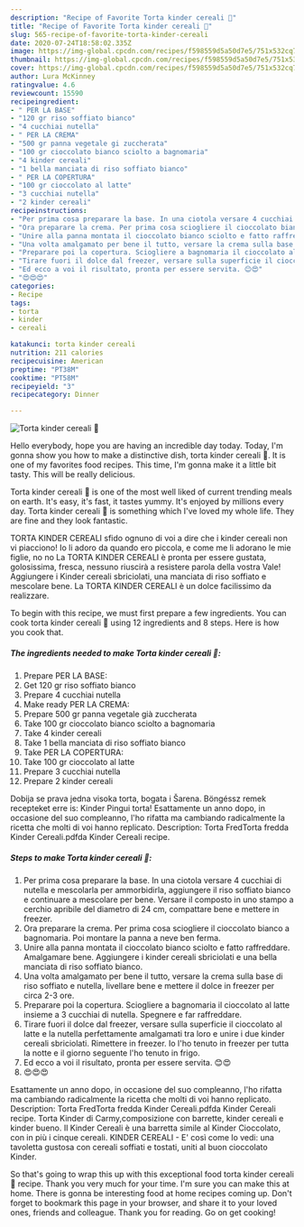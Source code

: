 ```yaml
---
description: "Recipe of Favorite Torta kinder cereali 🍫"
title: "Recipe of Favorite Torta kinder cereali 🍫"
slug: 565-recipe-of-favorite-torta-kinder-cereali
date: 2020-07-24T18:58:02.335Z
image: https://img-global.cpcdn.com/recipes/f598559d5a50d7e5/751x532cq70/torta-kinder-cereali-🍫-recipe-main-photo.jpg
thumbnail: https://img-global.cpcdn.com/recipes/f598559d5a50d7e5/751x532cq70/torta-kinder-cereali-🍫-recipe-main-photo.jpg
cover: https://img-global.cpcdn.com/recipes/f598559d5a50d7e5/751x532cq70/torta-kinder-cereali-🍫-recipe-main-photo.jpg
author: Lura McKinney
ratingvalue: 4.6
reviewcount: 15590
recipeingredient:
- " PER LA BASE"
- "120 gr riso soffiato bianco"
- "4 cucchiai nutella"
- " PER LA CREMA"
- "500 gr panna vegetale gi zuccherata"
- "100 gr cioccolato bianco sciolto a bagnomaria"
- "4 kinder cereali"
- "1 bella manciata di riso soffiato bianco"
- " PER LA COPERTURA"
- "100 gr cioccolato al latte"
- "3 cucchiai nutella"
- "2 kinder cereali"
recipeinstructions:
- "Per prima cosa preparare la base. In una ciotola versare 4 cucchiai di nutella e mescolarla per ammorbidirla, aggiungere il riso soffiato bianco e continuare a mescolare per bene. Versare il composto in uno stampo a cerchio apribile del diametro di 24 cm, compattare bene e mettere in freezer."
- "Ora preparare la crema. Per prima cosa sciogliere il cioccolato bianco a bagnomaria. Poi montare la panna a neve ben ferma."
- "Unire alla panna montata il cioccolato bianco sciolto e fatto raffreddare. Amalgamare bene. Aggiungere i kinder cereali sbriciolati e una bella manciata di riso soffiato bianco."
- "Una volta amalgamato per bene il tutto, versare la crema sulla base di riso soffiato e nutella, livellare bene e mettere il dolce in freezer per circa 2-3 ore."
- "Preparare poi la copertura. Sciogliere a bagnomaria il cioccolato al latte insieme a 3 cucchiai di nutella. Spegnere e far raffreddare."
- "Tirare fuori il dolce dal freezer, versare sulla superficie il cioccolato al latte e la nutella perfettamente amalgamati tra loro e unire i due kinder cereali sbriciolati. Rimettere in freezer. Io l&#39;ho tenuto in freezer per tutta la notte e il giorno seguente l&#39;ho tenuto in frigo."
- "Ed ecco a voi il risultato, pronta per essere servita. 😊😍"
- "😍😍😍"
categories:
- Recipe
tags:
- torta
- kinder
- cereali

katakunci: torta kinder cereali 
nutrition: 211 calories
recipecuisine: American
preptime: "PT38M"
cooktime: "PT58M"
recipeyield: "3"
recipecategory: Dinner

---
```



![Torta kinder cereali 🍫](https://img-global.cpcdn.com/recipes/f598559d5a50d7e5/751x532cq70/torta-kinder-cereali-🍫-recipe-main-photo.jpg)

Hello everybody, hope you are having an incredible day today. Today, I'm gonna show you how to make a distinctive dish, torta kinder cereali 🍫. It is one of my favorites food recipes. This time, I'm gonna make it a little bit tasty. This will be really delicious.

Torta kinder cereali 🍫 is one of the most well liked of current trending meals on earth. It's easy, it's fast, it tastes yummy. It's enjoyed by millions every day. Torta kinder cereali 🍫 is something which I've loved my whole life. They are fine and they look fantastic.

TORTA KINDER CEREALI sfido ognuno di voi a dire che i kinder cereali non vi piacciono! Io li adoro da quando ero piccola, e come me li adorano le mie figlie, no no La TORTA KINDER CEREALI è pronta per essere gustata, golosissima, fresca, nessuno riuscirà a resistere parola della vostra Vale! Aggiungere i Kinder cereali sbriciolati, una manciata di riso soffiato e mescolare bene. La TORTA KINDER CEREALI è un dolce facilissimo da realizzare.


To begin with this recipe, we must first prepare a few ingredients. You can cook torta kinder cereali 🍫 using 12 ingredients and 8 steps. Here is how you cook that.

<!--inarticleads1-->

##### The ingredients needed to make Torta kinder cereali 🍫:

1. Prepare  PER LA BASE:
1. Get 120 gr riso soffiato bianco
1. Prepare 4 cucchiai nutella
1. Make ready  PER LA CREMA:
1. Prepare 500 gr panna vegetale già zuccherata
1. Take 100 gr cioccolato bianco sciolto a bagnomaria
1. Take 4 kinder cereali
1. Take 1 bella manciata di riso soffiato bianco
1. Take  PER LA COPERTURA:
1. Take 100 gr cioccolato al latte
1. Prepare 3 cucchiai nutella
1. Prepare 2 kinder cereali


Dobija se prava jedna visoka torta, bogata i Šarena. Böngéssz remek recepteket erre is: Kinder Pingui torta! Esattamente un anno dopo, in occasione del suo compleanno, l&#39;ho rifatta ma cambiando radicalmente la ricetta che molti di voi hanno replicato. Description: Torta FredTorta fredda Kinder Cereali.pdfda Kinder Cereali recipe. 

<!--inarticleads2-->

##### Steps to make Torta kinder cereali 🍫:

1. Per prima cosa preparare la base. In una ciotola versare 4 cucchiai di nutella e mescolarla per ammorbidirla, aggiungere il riso soffiato bianco e continuare a mescolare per bene. Versare il composto in uno stampo a cerchio apribile del diametro di 24 cm, compattare bene e mettere in freezer.
1. Ora preparare la crema. Per prima cosa sciogliere il cioccolato bianco a bagnomaria. Poi montare la panna a neve ben ferma.
1. Unire alla panna montata il cioccolato bianco sciolto e fatto raffreddare. Amalgamare bene. Aggiungere i kinder cereali sbriciolati e una bella manciata di riso soffiato bianco.
1. Una volta amalgamato per bene il tutto, versare la crema sulla base di riso soffiato e nutella, livellare bene e mettere il dolce in freezer per circa 2-3 ore.
1. Preparare poi la copertura. Sciogliere a bagnomaria il cioccolato al latte insieme a 3 cucchiai di nutella. Spegnere e far raffreddare.
1. Tirare fuori il dolce dal freezer, versare sulla superficie il cioccolato al latte e la nutella perfettamente amalgamati tra loro e unire i due kinder cereali sbriciolati. Rimettere in freezer. Io l&#39;ho tenuto in freezer per tutta la notte e il giorno seguente l&#39;ho tenuto in frigo.
1. Ed ecco a voi il risultato, pronta per essere servita. 😊😍
1. 😍😍😍


Esattamente un anno dopo, in occasione del suo compleanno, l&#39;ho rifatta ma cambiando radicalmente la ricetta che molti di voi hanno replicato. Description: Torta FredTorta fredda Kinder Cereali.pdfda Kinder Cereali recipe. Torta Kinder di Carmy,composizione con barrette, kinder cereali e kinder bueno. Il Kinder Cereali è una barretta simile al Kinder Cioccolato, con in più i cinque cereali. KINDER CEREALI - E&#39; così come lo vedi: una tavoletta gustosa con cereali soffiati e tostati, uniti al buon cioccolato Kinder. 

So that's going to wrap this up with this exceptional food torta kinder cereali 🍫 recipe. Thank you very much for your time. I'm sure you can make this at home. There is gonna be interesting food at home recipes coming up. Don't forget to bookmark this page in your browser, and share it to your loved ones, friends and colleague. Thank you for reading. Go on get cooking!
